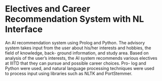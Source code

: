 # Electives and Career Recommendation System with NL Interface
An AI recommendation system using Prolog and Python. The advisory system
takes input from the user about his/her interests and hobbies, the field of knowledge, back-
ground information, and study area. Based on analysis of the user’s interests, the AI system
recommends various electives at IIITD that they can pursue and possible career choices. Pro-
log and Python were used, and natural language processing techniques were used to process
input using libraries such as NLTK and PortStemmer.
